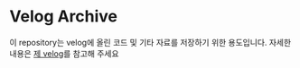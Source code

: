 # Velog Archive

이 repository는 velog에 올린 코드 및 기타 자료를 저장하기 위한 용도입니다. 자세한 내용은 [제 velog](https://velog.io/@sinclairr)를 참고해 주세요
